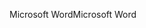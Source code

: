 <span data-ttu-id="54fa2-101">Microsoft Word</span><span class="sxs-lookup"><span data-stu-id="54fa2-101">Microsoft Word</span></span>